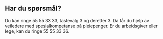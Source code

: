 ## Har du spørsmål?

Du kan ringe 55 55 33 33, tastevalg 3 og deretter 3. Da får du hjelp av veiledere med spesialkompetanse på pleiepenger. Er du arbeidsgiver eller lege, kan du ringe 55 55 33 36.
